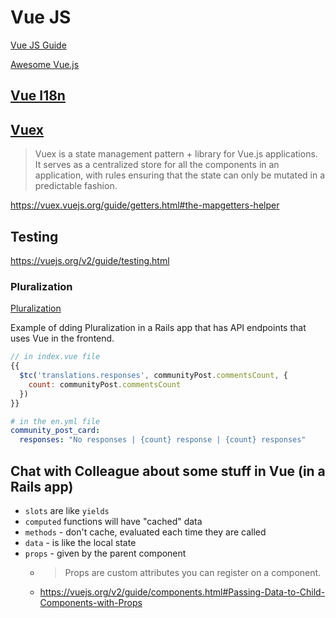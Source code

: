 # Vue JS

[Vue JS Guide](https://vuejs.org/v2/guide/)

[Awesome Vue.js](https://github.com/vuejs/awesome-vue)

## [Vue I18n](https://kazupon.github.io/vue-i18n/introduction.html)

## [Vuex](https://vuex.vuejs.org/)

>Vuex is a state management pattern + library for Vue.js applications. It serves as a centralized store for all the components in an application, with rules ensuring that the state can only be mutated in a predictable fashion.

<https://vuex.vuejs.org/guide/getters.html#the-mapgetters-helper>

## Testing

<https://vuejs.org/v2/guide/testing.html>



### Pluralization

[Pluralization](https://kazupon.github.io/vue-i18n/guide/pluralization.html)

Example of dding Pluralization in a Rails app that has API endpoints that uses Vue in the frontend.

```js
// in index.vue file
{{
  $tc('translations.responses', communityPost.commentsCount, {
    count: communityPost.commentsCount
  })
}}
```

```yaml
# in the en.yml file
community_post_card:
  responses: "No responses | {count} response | {count} responses"
```

## Chat with Colleague about some stuff in Vue (in a Rails app)

- `slots` are like `yields`
- `computed` functions will have "cached" data
- `methods` - don't cache, evaluated each time they are called
- `data` - is like the local state
- `props` - given by the parent component
  - > Props are custom attributes you can register on a component.
  - <https://vuejs.org/v2/guide/components.html#Passing-Data-to-Child-Components-with-Props>

